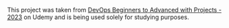This project was taken from [DevOps Beginners to Advanced with Projects - 2023](https://www.udemy.com/course/decodingdevops/) on Udemy and is being used solely for studying purposes.
